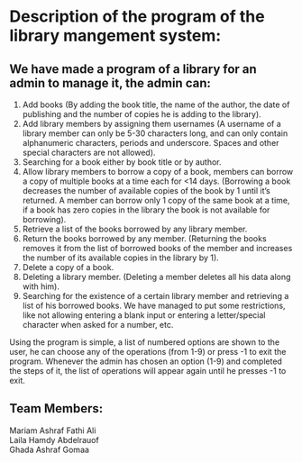 # Description of the program of the library mangement system:
## We have made a program of a library for an admin to manage it, the admin can:
1. Add books (By adding the book title, the name of the author, the date of publishing and the number of copies he is adding to the library).
2. Add library members by assigning them usernames (A username of a library member can only be 5-30 characters long, and can only contain alphanumeric characters, periods and underscore. Spaces and other special characters are not allowed).
3. Searching for a book either by book title or by author. 
4. Allow library members to borrow a copy of a book, members can borrow a copy of multiple books at a time each for <14 days. (Borrowing a book decreases the number of available copies of the book by 1 until it’s returned. A member can borrow only 1 copy of the same book at a time, if a book has zero copies in the library the book is not available for borrowing).
5. Retrieve a list of the books borrowed by any library member.
6. Return the books borrowed by any member. (Returning the books removes it from the list of borrowed books of the member and increases the number of its available copies in the library by 1).
7. Delete a copy of a book.
8. Deleting a library member. (Deleting a member deletes all his data along with him).
9. Searching for the existence of a certain library member and retrieving a list of his borrowed books.
We have managed to put some restrictions, like not allowing entering a blank input or entering a letter/special character when asked for a number, etc.

Using the program is simple, a list of numbered options are shown to the user, he can choose any of the operations (from 1-9) or press -1 to exit the program. Whenever the admin has chosen an option (1-9) and completed the steps of it, the list of operations will appear again until he presses -1 to exit.

## Team Members:
Mariam Ashraf Fathi Ali
<br>
Laila Hamdy Abdelrauof
<br>
Ghada Ashraf Gomaa
